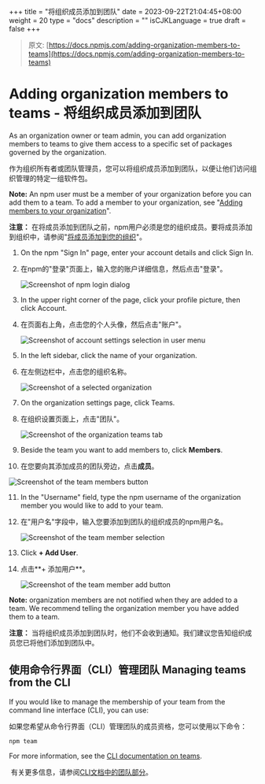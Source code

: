 +++
title = "将组织成员添加到团队"
date = 2023-09-22T21:04:45+08:00
weight = 20
type = "docs"
description = ""
isCJKLanguage = true
draft = false
+++

> 原文: [https://docs.npmjs.com/adding-organization-members-to-teams](https://docs.npmjs.com/adding-organization-members-to-teams)

# Adding organization members to teams - 将组织成员添加到团队

As an organization owner or team admin, you can add organization members to teams to give them access to a specific set of packages governed by the organization.

​	作为组织所有者或团队管理员，您可以将组织成员添加到团队，以便让他们访问组织管理的特定一组软件包。

**Note:** An npm user must be a member of your organization before you can add them to a team. To add a member to your organization, see "[Adding members to your organization](adding-members-to-your-organization)".

**注意：** 在将成员添加到团队之前，npm用户必须是您的组织成员。要将成员添加到组织中，请参阅"[将成员添加到您的组织]()"。

1. On the npm "Sign In" page, enter your account details and click Sign In.

2. 在npm的"登录"页面上，输入您的账户详细信息，然后点击"登录"。

   ![Screenshot of npm login dialog](Addingorganizationmemberstoteams_img/user-login.png)

3. In the upper right corner of the page, click your profile picture, then click Account.

4. 在页面右上角，点击您的个人头像，然后点击"账户"。

   ![Screenshot of account settings selection in user menu](Addingorganizationmemberstoteams_img/account-settings.png)

5. In the left sidebar, click the name of your organization.

6. 在左侧边栏中，点击您的组织名称。

   ![Screenshot of a selected organization](Addingorganizationmemberstoteams_img/organization-selection.png)

7. On the organization settings page, click Teams.

8. 在组织设置页面上，点击"团队"。

   ![Screenshot of the organization teams tab](Addingorganizationmemberstoteams_img/organization-teams-tab.png)

9. Beside the team you want to add members to, click **Members**.

10. 在您要向其添加成员的团队旁边，点击**成员**。

   ![Screenshot of the team members button](Addingorganizationmemberstoteams_img/team-members.png)

11. In the "Username" field, type the npm username of the organization member you would like to add to your team.

12. 在"用户名"字段中，输入您要添加到团队的组织成员的npm用户名。

    ![Screenshot of the team member selection](Addingorganizationmemberstoteams_img/team-member-select.png)

13. Click **+ Add User**.

14. 点击**+ 添加用户**。

    ![Screenshot of the team member add button](Addingorganizationmemberstoteams_img/team-member-add-button.png)

**Note:** organization members are not notified when they are added to a team. We recommend telling the organization member you have added them to a team.

**注意：** 当将组织成员添加到团队时，他们不会收到通知。我们建议您告知组织成员您已将他们添加到团队中。

## 使用命令行界面（CLI）管理团队 Managing teams from the CLI

If you would like to manage the membership of your team from the command line interface (CLI), you can use:

​	如果您希望从命令行界面（CLI）管理团队的成员资格，您可以使用以下命令：

```
npm team
```

For more information, see the [CLI documentation on teams](https://docs.npmjs.com/cli/team).

​	有关更多信息，请参阅[CLI文档中的团队部分](https://docs.npmjs.com/cli/team)。

